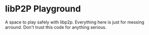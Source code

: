 # libP2P Playground

A space to play safely with libp2p. Everything here is just for messing arround. Don't trust this code for anything serious.